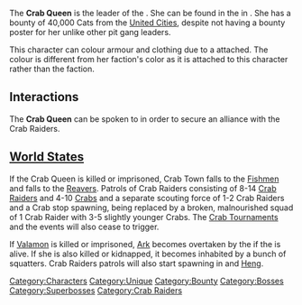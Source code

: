 The **Crab Queen** is the leader of the [](02%20-%20Projects%20&%20Wikis/Kenshi/Kenshi%20Wiki/Kenshi%20Wiki%20Template/Crab_Raiders.md). She can be found in the [](Palace_of_the_Crab_Queen.md) in [](Crab_Town.md). She has a bounty of 40,000 Cats from the
[United Cities](02%20-%20Projects%20&%20Wikis/Kenshi/Kenshi%20Wiki/Kenshi%20Wiki%20Template/United_Cities.md "wikilink"), despite not having a bounty
poster for her unlike other pit gang leaders.

This character can colour armour and clothing due to a [](Colour_Scheme.md) attached. The colour is different from
her faction's color as it is attached to this character rather than the
faction.

## Interactions

The **Crab Queen** can be spoken to in order to secure an alliance with
the Crab Raiders.

## [World States](World_States.md "wikilink")

If the Crab Queen is killed or imprisoned, Crab Town falls to the
[Fishmen](02%20-%20Projects%20&%20Wikis/Kenshi/Kenshi%20Wiki/Kenshi%20Wiki%20Template/Fishmen.md "wikilink") and [](Crab_Village.md) falls to the
[Reavers](02%20-%20Projects%20&%20Wikis/Kenshi/Kenshi%20Wiki/Kenshi%20Wiki%20Template/Reavers.md "wikilink"). Patrols of Crab Raiders consisting of
8-14 [Crab Raiders](Crab_Raider.md "wikilink") and 4-10
[Crabs](Crab.md "wikilink") and a separate scouting force of 1-2 Crab
Raiders and a Crab stop spawning, being replaced by a broken,
malnourished squad of 1 Crab Raider with 3-5 slightly younger Crabs. The
[Crab Tournaments](Crab_Tournament.md "wikilink") and the [](Crabbed_Ones.md) events will also cease to trigger.

If [Valamon](Valamon.md "wikilink") is killed or imprisoned,
[Ark](Ark.md "wikilink") becomes overtaken by the [](02%20-%20Projects%20&%20Wikis/Kenshi/Kenshi%20Wiki/Kenshi%20Wiki%20Template/Crab_Raiders.md) if the [](Crab_Queen.md) is alive. If she is also killed or
kidnapped, it becomes inhabited by a bunch of squatters. Crab Raiders
patrols will also start spawning in [](Stormgap_Coast.md) and [Heng](Heng_(Zone).md "wikilink").

[Category:Characters](Category:Characters "wikilink")
[Category:Unique](Category:Unique "wikilink")
[Category:Bounty](Category:Bounty "wikilink")
[Category:Bosses](Category:Bosses "wikilink")
[Category:Superbosses](Category:Superbosses "wikilink") [Category:Crab
Raiders](Category:Crab_Raiders "wikilink")